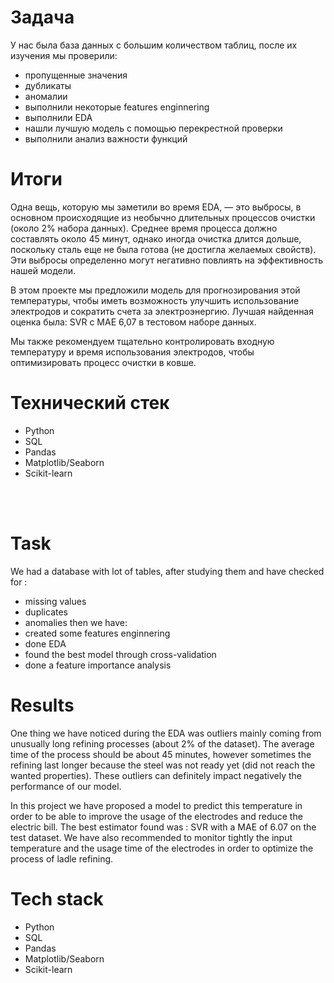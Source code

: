 # Задача

У нас была база данных с большим количеством таблиц, после их изучения мы проверили:
+ пропущенные значения
+ дубликаты
+ аномалии
+ выполнили некоторые features enginnering
+ выполнили EDA
+ нашли лучшую модель с помощью перекрестной проверки
+ выполнили анализ важности функций

# Итоги

Одна вещь, которую мы заметили во время EDA, — это выбросы, в основном происходящие из необычно длительных процессов очистки (около 2% набора данных). Среднее время процесса должно составлять около 45 минут, однако иногда очистка длится дольше, поскольку сталь еще не была готова (не достигла желаемых свойств). Эти выбросы определенно могут негативно повлиять на эффективность нашей модели.

В этом проекте мы предложили модель для прогнозирования этой температуры, чтобы иметь возможность улучшить использование электродов и сократить счета за электроэнергию.
Лучшая найденная оценка была: SVR с MAE 6,07 в тестовом наборе данных.

Мы также рекомендуем тщательно контролировать входную температуру и время использования электродов, чтобы оптимизировать процесс очистки в ковше.

# Технический стек

+ Python
+ SQL
+ Pandas
+ Matplotlib/Seaborn
+ Scikit-learn

<br/><br/>

# Task

We had a database with lot of tables, after studying them and have checked for :
+ missing values
+ duplicates
+ anomalies
then we have:
+ created some features enginnering
+ done EDA
+ found the best model through cross-validation
+ done a feature importance analysis


# Results

One thing we have noticed during the EDA was outliers mainly coming from unusually long refining processes (about 2% of the dataset). The average time of the process should be about 45 minutes, however sometimes the refining last longer because the steel was not ready yet (did not reach the wanted properties). These outliers can definitely impact negatively the performance of our model.

In this project we have proposed a model to predict this temperature in order to be able to improve the usage of the electrodes and reduce the electric bill.
The best estimator found was : SVR with a MAE of 6.07 on the test dataset.
We have also recommended to monitor tightly the input temperature and the usage time of the electrodes in order to optimize the process of ladle refining.

# Tech stack

+ Python
+ SQL
+ Pandas
+ Matplotlib/Seaborn
+ Scikit-learn



